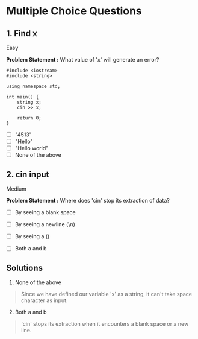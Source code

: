# Multiple Choice Questions

## 1. Find x
Easy

**Problem Statement :** What value of 'x' will generate an error?
```
#include <iostream>
#include <string>

using namespace std;

int main() {
    string x;
    cin >> x;

    return 0;
}
```

- [ ] "4513"
- [ ] "Hello"
- [ ] "Hello world"
- [ ] None of the above

## 2. cin input
Medium

**Problem Statement :** Where does 'cin' stop its extraction of data?

- [ ] By seeing a blank space
- [ ] By seeing a newline (\n)
- [ ] By seeing a ()
- [ ] Both a and b


## Solutions
1. None of the above
> Since we have defined our variable 'x' as a string, it can't take space character as input.

2. Both a and b
> 'cin' stops its extraction when it encounters a blank space or a new line.
